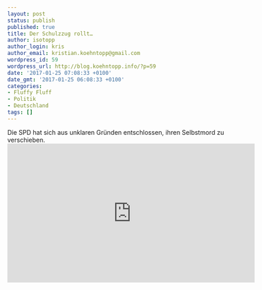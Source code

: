 ```yaml
---
layout: post
status: publish
published: true
title: Der Schulzzug rollt…
author: isotopp
author_login: kris
author_email: kristian.koehntopp@gmail.com
wordpress_id: 59
wordpress_url: http://blog.koehntopp.info/?p=59
date: '2017-01-25 07:08:33 +0100'
date_gmt: '2017-01-25 06:08:33 +0100'
categories:
- Fluffy Fluff
- Politik
- Deutschland
tags: []
---
```

<p>Die SPD hat sich aus unklaren Gründen entschlossen, ihren Selbstmord zu verschieben. <iframe src="https://www.youtube.com/embed/0rrG3SKT3po" width="560" height="315" frameborder="0" allowfullscreen="allowfullscreen"></iframe></p>

